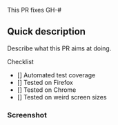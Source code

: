 This PR fixes GH-#

## Quick description

Describe what this PR aims at doing.

Checklist

- [] Automated test coverage
- [] Tested on Firefox
- [] Tested on Chrome
- [] Tested on weird screen sizes

### Screenshot
